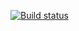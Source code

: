 [![Build status](https://ci.appveyor.com/api/projects/status/w5wtrhkvddeolctc?svg=true)](https://ci.appveyor.com/project/DiBerezhnaya/patterntask1)
